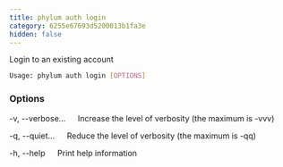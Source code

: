 ```yaml
---
title: phylum auth login
category: 6255e67693d5200013b1fa3e
hidden: false
---
```


Login to an existing account

```sh
Usage: phylum auth login [OPTIONS]
```

### Options

-v, --verbose...
&emsp; Increase the level of verbosity (the maximum is -vvv)

-q, --quiet...
&emsp; Reduce the level of verbosity (the maximum is -qq)

-h, --help
&emsp; Print help information
